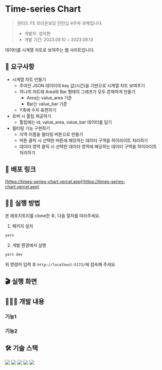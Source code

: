 # Time-series Chart

> 원티드 FE 프리온보딩 인턴십 4주차 과제입니다.
>
> - 개발자: 성지현
> - 개발 기간: 2023.09.10 ~ 2023.09.13

데이터를 시계열 차트로 보여주는 웹 사이트입니다.

## 📄 요구사항

- 시계열 차트 만들기
  - 주어진 JSON 데이터의 key 값(시간)을 기반으로 시계열 차트 보여주기
  - 하나의 차트에 Area와 Bar 형태의 그래프가 모두 존재하게 만들기
    - Area는 value_area 기준
    - Bar는 value_bar 기준
  - Y축에 수치 표현하기
- 호버 시 툴팁 제공하기
  - 툴팁에는 id, value_area, value_bar 데이터를 담기
- 필터링 기능 구현하기
  - 지역 이름을 필터링 버튼으로 만들기
  - 버튼 클릭 시 선택한 버튼에 해당하는 데이터 구역을 하이라이트 처리하기
  - 데이터 영역 클릭 시 선택한 데이터 영역에 해당하는 데이터 구역을 하이라이트 처리하기

## 🔗 배포 링크

[https://times-series-chart.vercel.app](https://times-series-chart.vercel.app)

## 🏃‍♂️ 실행 방법

본 레포지토리를 clone한 후, 다음 절차를 따라주세요.

1. 패키지 설치
```bash
yarn
```

2. 개발 환경에서 실행
```bash
yarn dev
```
위 명령어 입력 후 `http://localhost:5173/`에 접속해 주세요.

## 🎬 실행 화면

## 🧑🏻‍💻 개발 내용

### 기능1

### 기능2

## 🛠️ 기술 스택

<div>
  <img src="https://img.shields.io/badge/react-61DAFB?style=flat&logo=react&logoColor=white">
  <img src="https://img.shields.io/badge/typescript-3178C6?style=flat&logo=typescript&logoColor=white">
  <img src="https://img.shields.io/badge/styled components-DB7093?style=flat&logo=styledcomponents&logoColor=white">
  <img src="https://img.shields.io/badge/recharts-20b5bf?style=flat&logo=recharts&logoColor=white">
  <img src="https://img.shields.io/badge/jest-C21325?style=flat&logo=jest&logoColor=white">
</div>
